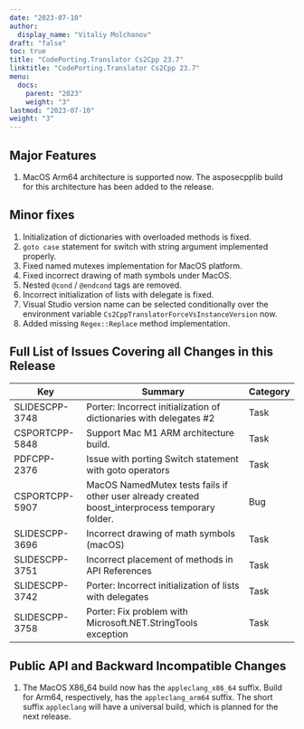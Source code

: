 ```yaml
---
date: "2023-07-10"
author:
  display_name: "Vitaliy Molchanov"
draft: "false"
toc: true
title: "CodePorting.Translator Cs2Cpp 23.7"
linktitle: "CodePorting.Translator Cs2Cpp 23.7"
menu:
  docs:
    parent: "2023"
    weight: "3"
lastmod: "2023-07-10"
weight: "3"
---
```


## Major Features ##

1. MacOS Arm64 architecture is supported now. The asposecpplib build for this architecture has been added to the release.

## Minor fixes ##

1. Initialization of dictionaries with overloaded methods is fixed.
1. `goto case` statement for switch with string argument implemented properly.
1. Fixed named mutexes implementation for MacOS platform.
1. Fixed incorrect drawing of math symbols under MacOS.
1. Nested `@cond` / `@endcond` tags are removed.
1. Incorrect initialization of lists with delegate is fixed.
1. Visual Studio version name can be selected conditionally over the environment variable `Cs2CppTranslatorForceVsInstanceVersion` now.
1. Added missing `Regex::Replace` method implementation.

## Full List of Issues Covering all Changes in this Release ##

| Key | Summary | Category |
| --- | --- | --- |
| SLIDESCPP-3748 | Porter: Incorrect initialization of dictionaries with delegates #2 | Task |
| CSPORTCPP-5848 | Support Mac M1 ARM architecture build. | Task |
| PDFCPP-2376 | Issue with porting Switch statement with goto operators | Task |
| CSPORTCPP-5907 | MacOS NamedMutex tests fails if other user already created boost_interprocess temporary folder. | Bug |
| SLIDESCPP-3696 | Incorrect drawing of math symbols (macOS) | Task |
| SLIDESCPP-3751 | Incorrect placement of methods in API References | Task |
| SLIDESCPP-3742 | Porter: Incorrect initialization of lists with delegates | Task |
| SLIDESCPP-3758 | Porter: Fix problem with Microsoft.NET.StringTools exception | Task |

## Public API and Backward Incompatible Changes ##

1. The MacOS X86_64 build now has the `appleclang_x86_64` suffix. Build for Arm64, respectively, has the `appleclang_arm64` suffix. The short suffix `appleclang` will have a universal build, which is planned for the next release.
